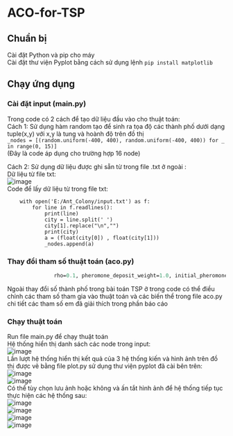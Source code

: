 # ACO-for-TSP
## Chuẩn bị
Cài đặt Python và pip cho máy <br>
Cài đặt thư viện Pyplot bằng cách sử dụng lệnh `pip install matplotlib`
## Chạy ứng dụng
### Cài đặt input (main.py)
Trong code có 2 cách để tạo dữ liệu đầu vào cho thuật toán: <br>
Cách 1: Sử dụng hàm random tạo để sinh ra tọa độ các thành phố dưới dạng tuple(x,y) với x,y là tung và hoành độ trên đồ thị <br>
```_nodes = [(random.uniform(-400, 400), random.uniform(-400, 400)) for _ in range(0, 15)]``` <br> (Đây là code áp dụng cho trường hợp 16 node)

Cách 2: Sử dụng dữ liệu được ghi sẵn từ trong file .txt ở ngoài : <br>
Dữ liệu từ file txt: <br>
![image](https://user-images.githubusercontent.com/88889991/169465385-4f4ddfb2-b5c6-4b55-b5c6-37a9ad3d8b34.png) <br>
Code để lấy dữ liệu từ trong file txt:
```  _nodes = []
    with open('E:/Ant_Colony/input.txt') as f:
        for line in f.readlines():
            print(line)
            city = line.split(' ')
            city[1].replace("\n","")
            print(city)
            a = (float(city[0]) , float(city[1]))
            _nodes.append(a)
 ```
 
 ### Thay đổi tham số thuật toán (aco.py)
  ```def __init__(self, mode='ACS', colony_size=20, elitist_weight=1.0, min_scaling_factor=0.001, alpha=1.0, beta=3.0,
                 rho=0.1, pheromone_deposit_weight=1.0, initial_pheromone=1.0, steps=30, nodes=None):
   ```
   Ngoài thay đổi số thành phố trong bài toán TSP ở trong code có thể điều chỉnh các tham số tham gia vào thuật toán và các biến thể trong file aco.py chi tiết các tham số em đã giải thích trong phần báo cáo
              
 ### Chạy thuật toán
 Run file main.py để chạy thuật toán <br>
 Hệ thống hiển thị danh sách các node trong input: <br>
![image](https://user-images.githubusercontent.com/88889991/169467586-c5933116-d0ee-4a10-bf3f-489053f70390.png) <br>
Lần lượt hệ thống hiển thị kết quả của 3 hệ thống kiến và hình ảnh trên đồ thị được vẽ bằng file plot.py sử dụng thư viện pyplot đã cài bên trên: <br>
![image](https://user-images.githubusercontent.com/88889991/169467785-6b819c2d-4619-4986-97d8-6ba8bd390b47.png)
<br> ![image](https://user-images.githubusercontent.com/88889991/169467830-47fcfda0-05f7-4739-8eba-33c087855706.png) <br>
Có thể tùy chọn lưu ảnh hoặc không và ấn tắt hình ảnh để hệ thống tiếp tục thực hiện các hệ thống sau: <br>
![image](https://user-images.githubusercontent.com/88889991/169467954-65135bab-7721-4fb6-9d75-9e17bd32246d.png) <br> 
![image](https://user-images.githubusercontent.com/88889991/169468047-29305b2f-751e-4362-a2a7-8e055bf1e8d1.png)
<br>
![image](https://user-images.githubusercontent.com/88889991/169468146-670a435b-3a27-4615-8b82-f2dc57a977a6.png)
<br>
![image](https://user-images.githubusercontent.com/88889991/169468166-3dcc6c6d-432f-4d09-a9cf-d35d2139d7bb.png)



 
